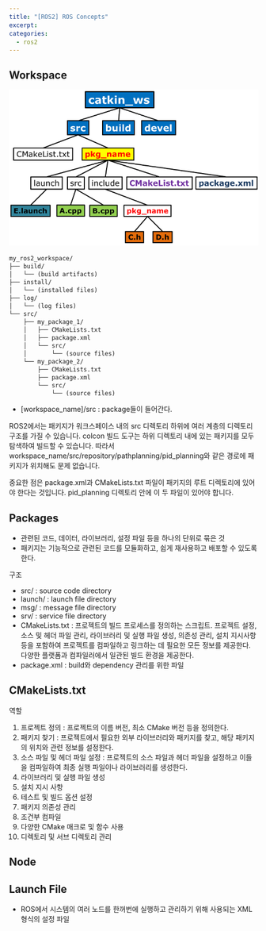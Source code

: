 ```yaml
---
title: "[ROS2] ROS Concepts"
excerpt:
categories: 
  - ros2
---
```

## Workspace

![](../../../img/ros2/workspace.png)

```
my_ros2_workspace/
├── build/
│   └── (build artifacts)
├── install/
│   └── (installed files)
├── log/
│   └── (log files)
└── src/
    ├── my_package_1/
    │   ├── CMakeLists.txt
    │   ├── package.xml
    │   └── src/
    │       └── (source files)
    └── my_package_2/
        ├── CMakeLists.txt
        ├── package.xml
        └── src/
            └── (source files)
```

- [workspace_name]/src : package들이 들어간다.

ROS2에서는 패키지가 워크스페이스 내의 src 디렉토리 하위에 여러 계층의 디렉토리 구조를 가질 수 있습니다. colcon 빌드 도구는 하위 디렉토리 내에 있는 패키지를 모두 탐색하여 빌드할 수 있습니다. 따라서 workspace_name/src/repository/pathplanning/pid_planning와 같은 경로에 패키지가 위치해도 문제 없습니다.

중요한 점은 package.xml과 CMakeLists.txt 파일이 패키지의 루트 디렉토리에 있어야 한다는 것입니다. pid_planning 디렉토리 안에 이 두 파일이 있어야 합니다.

## Packages

- 관련된 코드, 데이터, 라이브러리, 설정 파일 등을 하나의 단위로 묶은 것
- 패키지는 기능적으로 관련된 코드를 모듈화하고, 쉽게 재사용하고 배포할 수 있도록 한다.

구조

- src/ : source code directory
- launch/ : launch file directory
- msg/ : message file directory
- srv/ : service file directory
- CMakeLists.txt : 프로젝트의 빌드 프로세스를 정의하는 스크립트. 프로젝트 설정, 소스 및 헤더 파일 관리, 라이브러리 및 실행 파일 생성, 의존성 관리, 설치 지시사항 등을 포함하여 프로젝트를 컴파일하고 링크하는 데 필요한 모든 정보를 제공한다. 다양한 플랫폼과 컴파일러에서 일관된 빌드 환경을 제공한다.
- package.xml : build와 dependency 관리를 위한 파일

## CMakeLists.txt

역할

1. 프로젝트 정의 : 프로젝트의 이름 버전, 최소 CMake 버전 등을 정의한다.
2. 패키지 찾기 : 프로젝트에서 필요한 외부 라이브러리와 패키지를 찾고, 해당 패키지의 위치와 관련 정보를 설정한다.
3. 소스 파일 및 헤더 파일 설정 : 프로젝트의 소스 파일과 헤더 파일을 설정하고 이들을 컴파일하여 최종 실행 파일이나 라이브러리를 생성한다.
4. 라이브러리 및 실행 파일 생성
5. 설치 지시 사항
6. 테스트 및 빌드 옵션 설정
7. 패키지 의존성 관리
8. 조건부 컴파일
9. 다양한 CMake 매크로 및 함수 사용
10. 디렉토리 및 서브 디렉토리 관리

## Node

## Launch File

- ROS에서 시스템의 여러 노드를 한꺼번에 실행하고 관리하기 위해 사용되는 XML 형식의 설정 파일
